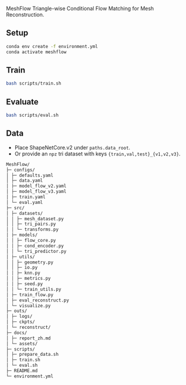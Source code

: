  MeshFlow
Triangle-wise Conditional Flow Matching for Mesh Reconstruction.

## Setup
```bash
conda env create -f environment.yml
conda activate meshflow
````

## Train

```bash
bash scripts/train.sh
```

## Evaluate

```bash
bash scripts/eval.sh
```

## Data

* Place ShapeNetCore.v2 under `paths.data_root`.
* Or provide an `npz` tri dataset with keys `{train,val,test}_{v1,v2,v3}`.

```txt
MeshFlow/
├─ configs/
│ ├─ defaults.yaml
│ ├─ data.yaml
│ ├─ model_flow_v2.yaml
│ ├─ model_flow_v3.yaml
│ ├─ train.yaml
│ └─ eval.yaml
├─ src/
│ ├─ datasets/
│ │ ├─ mesh_dataset.py
│ │ ├─ tri_pairs.py
│ │ └─ transforms.py
│ ├─ models/
│ │ ├─ flow_core.py
│ │ ├─ cond_encoder.py
│ │ └─ tri_predictor.py
│ ├─ utils/
│ │ ├─ geometry.py
│ │ ├─ io.py
│ │ ├─ knn.py
│ │ ├─ metrics.py
│ │ ├─ seed.py
│ │ └─ train_utils.py
│ ├─ train_flow.py
│ ├─ eval_reconstruct.py
│ └─ visualize.py
├─ outs/
│ ├─ logs/
│ ├─ ckpts/
│ └─ reconstruct/
├─ docs/
│ ├─ report_zh.md
│ └─ assets/
├─ scripts/
│ ├─ prepare_data.sh
│ ├─ train.sh
│ └─ eval.sh
├─ README.md
└─ environment.yml
```